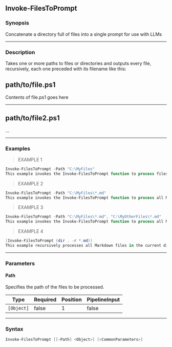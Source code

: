 Invoke-FilesToPrompt
--------------------

### Synopsis
Concatenate a directory full of files into a single prompt for use with LLMs

---

### Description

Takes one or more paths to files or directories and outputs every file, recursively, each one preceded with its filename like this:

path/to/file.ps1
----
Contents of file.ps1 goes here

---
path/to/file2.ps1
---
...

---

### Examples
> EXAMPLE 1

```PowerShell
Invoke-FilesToPrompt -Path "C:\MyFiles"
This example invokes the Invoke-FilesToPrompt function to process files in the "C:\MyFiles" directory.
```
> EXAMPLE 2

```PowerShell
Invoke-FilesToPrompt -Path "C:\MyFiles\*.md"
This example invokes the Invoke-FilesToPrompt function to process all Markdown files in the "C:\MyFiles" directory.
```
> EXAMPLE 3

```PowerShell
Invoke-FilesToPrompt -Path "C:\MyFiles\*.md", "C:\MyOtherFiles\*.md"
This example invokes the Invoke-FilesToPrompt function to process all Markdown files in the "C:\MyFiles" directory.
```
> EXAMPLE 4

```PowerShell
(Invoke-FilesToPrompt (dir . -r *.md))
This example recursively processes all Markdown files in the current directory.
```

---

### Parameters
#### **Path**
Specifies the path of the files to be processed.

|Type      |Required|Position|PipelineInput|
|----------|--------|--------|-------------|
|`[Object]`|false   |1       |false        |

---

### Syntax
```PowerShell
Invoke-FilesToPrompt [[-Path] <Object>] [<CommonParameters>]
```
